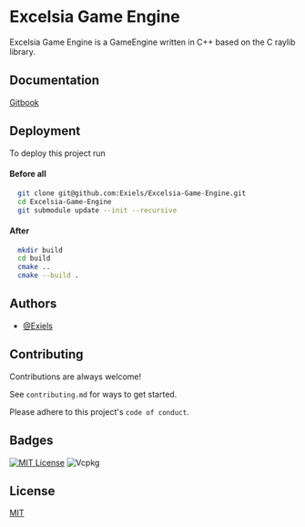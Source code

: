 
# Excelsia Game Engine

Excelsia Game Engine is a GameEngine written in C++ based on the C raylib library.


## Documentation

[Gitbook](https://exiels.gitbook.io/excelsia-game-engine/)


## Deployment

To deploy this project run

#### Before all

```bash
  git clone git@github.com:Exiels/Excelsia-Game-Engine.git
  cd Excelsia-Game-Engine
  git submodule update --init --recursive
```

#### After

```bash
  mkdir build
  cd build
  cmake ..
  cmake --build .
```
## Authors

- [@Exiels](https://www.github.com/Exiels)


## Contributing

Contributions are always welcome!

See `contributing.md` for ways to get started.

Please adhere to this project's `code of conduct`.


## Badges

[![MIT License](https://img.shields.io/badge/License-MIT-green.svg)](https://choosealicense.com/licenses/mit/)
![Vcpkg](https://img.shields.io/vcpkg/v/boost-asio)
## License

[MIT](https://choosealicense.com/licenses/mit/)


